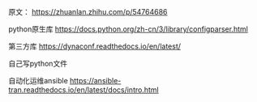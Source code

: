 原文：
https://zhuanlan.zhihu.com/p/54764686

python原生库
https://docs.python.org/zh-cn/3/library/configparser.html

第三方库
https://dynaconf.readthedocs.io/en/latest/

自己写python文件


自动化运维ansible
https://ansible-tran.readthedocs.io/en/latest/docs/intro.html





